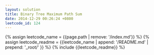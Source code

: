 ```yaml
---
layout: solution
title: Binary Tree Maximum Path Sum
date: 2014-12-29 00:26:24 +0800
leetcode_id: 124
---
```

{% assign leetcode_name = {{page.path | remove: '/index.md'}}  %}
{% assign leetcode_readme = {{leetcode_name | append: '/README.md' | prepend: '_root/' }}  %}
{% include {{leetcode_readme}} %}
